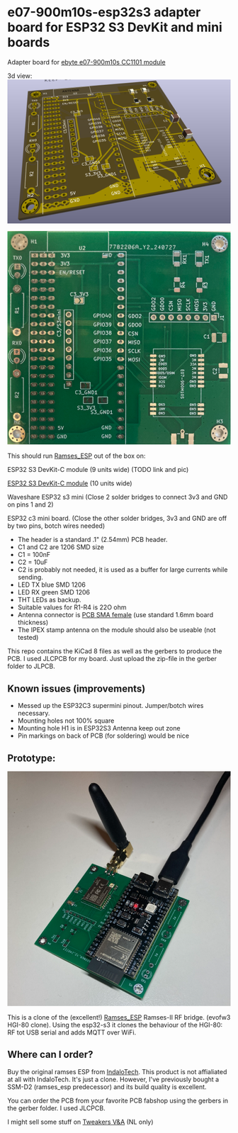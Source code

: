 # e07-900m10s-esp32s3 adapter board for ESP32 S3 DevKit and mini boards
Adapter board for [ebyte e07-900m10s CC1101 module](https://www.ebyte.com/en/product-view-news.html?id=1567)

3d view:
![3dview](pics/3d.png)

![pcb](pics/pcb.png)

This should run [Ramses_ESP](https://github.com/IndaloTech/ramses_esp/) out of the box on:

ESP32 S3 DevKit-C module (9 units wide)
(TODO link and pic)

[ESP32 S3 DevKit-C module](https://nl.aliexpress.com/item/1005006387668474.html) (10 units wide)

Waveshare ESP32 s3 mini 
(Close 2 solder bridges to connect 3v3 and GND on pins 1 and 2)

ESP32 c3 mini board.
(Close the other solder bridges, 3v3 and GND are off by two pins, botch wires needed)

 - The header is a standard .1" (2.54mm) PCB header.
 - C1 and C2 are 1206 SMD size
 - C1 = 100nF
 - C2 = 10uF
 - C2 is probably not needed, it is used as a buffer for large currents while sending.
 - LED TX blue SMD 1206
 - LED RX green SMD 1206
 - THT LEDs as backup.
 - Suitable values for R1-R4 is 22O ohm
 - Antenna connector is [PCB SMA female](https://nl.aliexpress.com/item/1005005708712726.html) (use standard 1.6mm board thickness)
 - The IPEX stamp antenna on the module should also be useable (not tested)

This repo contains the KiCad 8 files as well as the gerbers to produce the PCB.
I used JLCPCB for my board. Just upload the zip-file in the gerber folder to JLPCB.

## Known issues (improvements)
 - Messed up the ESP32C3 supermini pinout. Jumper/botch wires necessary.
 - Mounting holes not 100% square
 - Mounting hole H1 is in ESP32S3 Antenna keep out zone
 - Pin markings on back of PCB (for soldering) would be nice

## Prototype:

![ramses_esp proto](pics/ramses_esp_proto.png)

This is a clone of the (excellent!) [Ramses_ESP](https://github.com/IndaloTech/ramses_esp/) Ramses-II RF bridge. (evofw3 HGI-80 clone).
Using the esp32-s3 it clones the behaviour of the HGI-80: RF tot USB serial and adds MQTT over WiFi.

## Where can I order?
Buy the original ramses ESP from [IndaloTech](https://indalo-tech.onlineweb.shop/). This product is not affialiated at all with IndaloTech. It's just a clone. However, I've previously bought a SSM-D2 (ramses_esp predecessor) and its build quality is excellent.

You can order the PCB from your favorite PCB fabshop using the gerbers in the gerber folder. I used JLCPCB.

I might sell some stuff on [Tweakers V&A](https://tweakers.net/aanbod/user/90636/) (NL only)
